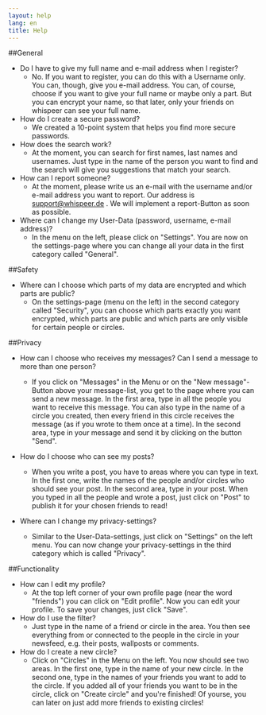```yaml
---
layout: help
lang: en
title: Help
---
```

##General

* Do I have to give my full name and e-mail address when I register?
	* No. If you want to register, you can do this with a Username only. You can, though, give you e-mail address. You can, of course, choose if you want to give your full name or maybe only a part. But you can encrypt your name, so that later, only your friends on whispeer can see your full name.
* How do I create a secure password?
	* We created a 10-point system that helps you find more secure passwords.
* How does the search work?
	* At the moment, you can search for first names, last names and usernames. Just type in the name of the person you want to find and the search will give you suggestions that match your search.
* How can I report someone?
	* At the moment, please write us an e-mail with the username and/or e-mail address you want to report. Our address is support@whispeer.de . We will implement a report-Button as soon as possible.
* Where can I change my User-Data (password, username, e-mail address)?
	* In the menu on the left, please click on "Settings". You are now on the settings-page where you can change all your data in the first category called "General".

##Safety

* Where can I choose which parts of my data are encrypted and which parts are public?
	* On the settings-page (menu on the left) in the second category called "Security", you can choose which parts exactly you want encrypted, which parts are public and which parts are only visible for certain people or circles.

##Privacy

* How can I choose who receives my messages? Can I send a message to more than one person?

	* If you click on "Messages" in the Menu or on the "New message"-Button above your message-list, you get to the page where you can send a new message. In the first area, type in all the people you want to receive this message. You can also type in the name of a circle you created, then every friend in this circle receives the message (as if you wrote to them once at a time). In the second area, type in your message and send it by clicking on the button "Send".
* How do I choose who can see my posts?
	* When you write a post, you have to areas where you can type in text. In the first one, write the names of the people and/or circles who should see your post. In the second area, type in your post. When you typed in all the people and wrote a post, just click on "Post" to publish it for your chosen friends to read!
* Where can I change my privacy-settings?
	* Similar to the User-Data-settings, just click on "Settings" on the left menu. You can now change your privacy-settings in the third category which is called "Privacy".

##Functionality

* How can I edit my profile?
	* At the top left corner of your own profile page (near the word "friends") you can click on "Edit profile". Now you can edit your profile. To save your changes, just click "Save".
* How do I use the filter?
	* Just type in the name of a friend or circle in the area. You then see everything from or connected to the people in the circle in your newsfeed, e.g. their posts, wallposts or comments.
* How do I create a new circle?
	* Click on "Circles" in the Menu on the left. You now should see two areas. In the first one, type in the name of your new circle. In the second one, type in the names of your friends you want to add to the circle. If you added all of your friends you want to be in the circle, click on "Create circle" and you're finished! Of yourse, you can later on just add more friends to existing circles!
